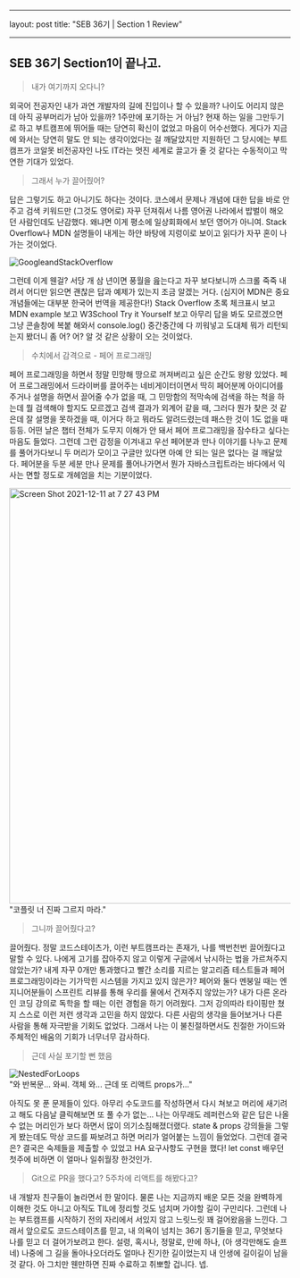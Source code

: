 ___
layout: post
title: "SEB 36기 | Section 1 Review"
___

## SEB 36기 Section1이 끝나고.

> 내가 여기까지 오다니? 

외국어 전공자인 내가 과연 개발자의 길에 진입이나 할 수 있을까? 나이도 어리지 않은데 아직 공부머리가 남아 있을까? 1주만에 포기하는 거 아님? 현재 하는 일을 그만두기로 하고 부트캠프에 뛰어들 때는 당연히 확신이 없었고 마음이 어수선했다. 게다가 지금에 와서는 당연히 말도 안 되는 생각이었다는 걸 깨달았지만 지원하던 그 당시에는 부트캠프가 코알못 비전공자인 나도 IT라는 멋진 세계로 끌고가 줄 것 같다는 수동적이고 막연한 기대가 있었다.

> 그래서 누가 끌어줬어?

답은 그렇기도 하고 아니기도 하다는 것이다. 코스에서 문제나 개념에 대한 답을 바로 안주고 검색 키워드만 (그것도 영어로) 자꾸 던져줘서 나름 영어권 나라에서 밥벌이 해오던 사람인데도 난감했다. 왜냐면 이게 평소에 일상회화에서 보던 영어가 아니여. Stack Overflow나 MDN 설명들이 내게는 하얀 바탕에 지렁이로 보이고 읽다가 자꾸 혼이 나가는 것이었다.

![GoogleandStackOverflow](https://pics.me.me/google-stackoverflow-you-tube-bugs-errors-developer-data-flair-64225567.png)

그런데 이게 웬걸? 서당 개 삼 년이면 풍월을 읊는다고 자꾸 보다보니까 스크롤 죽죽 내려서 어디만 읽으면 괜찮은 답과 예제가 있는지 조금 알겠는 거다. (심지어 MDN은 중요 개념들에는 대부분 한국어 번역을 제공한다!) Stack Overflow 초록 체크표시 보고 MDN example 보고 W3School Try it Yourself 보고 아무리 답을 봐도 모르겠으면 그냥 콘솔창에 복붙 해와서 console.log() 중간중간에 다 끼워넣고 도대체 뭐가 리턴되는지 봤더니 좀 어? 어? 알 것 같은 상황이 오는 것이었다.

> 수치에서 감격으로 - 페어 프로그래밍

페어 프로그래밍을 하면서 정말 민망해 땅으로 꺼져버리고 싶은 순간도 왕왕 있었다. 페어 프로그래밍에서 드라이버를 끌어주는 네비게이터이면서 딱히 페어분께 아이디어를 주거나 설명을 하면서 끌어줄 수가 없을 때, 그 민망함의 적막속에 검색을 하는 척을 하는데 뭘 검색해야 할지도 모르겠고 검색 결과가 외계어 같을 때, 그러다 뭔가 찾은 것 같은데 잘 설명을 못하겠을 때, 이거다 하고 뭐라도 알려드렸는데 패스한 것이 1도 없을 때 등등. 어떤 날은 챕터 전체가 도무지 이해가 안 돼서 페어 프로그래밍을 잠수타고 싶다는 마음도 들었다. 그런데 그런 감정을 이겨내고 우선 페어분과 만나 이야기를 나누고 문제를 풀어가다보니 두 머리가 모이고  구글만 있다면 아예 안 되는 일은 없다는 걸 깨달았다. 페어분을 두분 세분 만나 문제를 풀어나가면서 뭔가 자바스크립트라는 바다에서 익사는 면할 정도로 개헤엄을 치는 기분이었다.

<img width="744" alt="Screen Shot 2021-12-11 at 7 27 43 PM" src="https://user-images.githubusercontent.com/79065544/152709008-4f7e0ab8-9f3f-410f-908f-3f37463b4f3a.png"><br> "코플릿 너 진짜 그르지 마라."


> 그니까 끌어줬다고?

끌어줬다. 정말 코드스테이츠가, 이런 부트캠프라는 존재가, 나를 백번천번 끌어줬다고 말할 수 있다. 나에게 고기를 잡아주지 않고 이렇게 구글에서 낚시하는 법을 가르쳐주지 않았는가? 내게 자꾸 0개만 통과했다고 빨간 소리를 지르는 알고리즘 테스트들과 페어 프로그래밍이라는 기가막힌 시스템을 가지고 있지 않은가? 페어와 둘다 멘붕일 때는 엔지니어분들이 스프린트 리뷰를 통해 우리를 물에서 건져주지 않았는가? 내가 다른 온라인 코딩 강의로 독학을 할 때는 이런 경험을 하기 어려웠다. 그저 강의따라 타이핑만 쳤지 스스로 이런 저런 생각과 고민을 하지 않았다. 다른 사람의 생각을 들어보거나 다른 사람을 통해 자극받을 기회도 없었다. 그래서 나는 이 불친절하면서도 친절한 가이드와 주체적인 배움의 기회가 너무너무 감사하다.

> 근데 사실 포기할 뻔 했음
 

![NestedForLoops](https://media.makeameme.org/created/is-that-four.jpg)<br>
"와 반복문... 와씨. 
객체 와...
근데 또 리액트 props가..."

아직도 못 푼 문제들이 있다. 아무리 수도코드를 작성하면서 다시 쳐보고 머리에 새기려고 해도 다음날 클릭해보면 또 풀 수가 없는... 나는 아무래도 레퍼런스와 같은 답은 나올 수 없는 머리인가 보다 하면서 많이 의기소침해졌더랬다. state & props 강의들을 그렇게 봤는데도 막상 코드를 짜보려고 하면 머리가 얼어붙는 느낌이 들었었다. 그런데 결국은? 결국은 숙제들을 제출할 수 있었고 HA 요구사항도 구현을 했다! let const 배우던 첫주에 비하면 이 얼마나 일취월장 한것인가. 

> Git으로 PR을 했다고?
> 5주차에 리액트를 해봤다고?

내 개발자 친구들이 놀라면서 한 말이다. 물론 나는 지금까지 배운 모든 것을 완벽하게 이해한 것도 아니고 아직도 TIL에 정리할 것도 넘치며 가야할 길이 구만리다. 그런데 나는 부트캠프를 시작하기 전의 자리에서 서있지 않고 느릿느릿 꽤 걸어왔음을 느낀다. 그래서 앞으로도 코드스테이츠를 믿고, 내 의욕이 넘치는 36기 동기들을 믿고, 무엇보다 나를 믿고 더 걸어가보려고 한다. 설령, 혹시나, 정말로, 만에 하나, (아 생각만해도 슬프네) 나중에 그 길을 돌아나오더라도 얼마나 진기한 길이었는지 내 인생에 길이길이 남을 것 같다. 아 그치만 웬만하면 진짜 수료하고 취뽀할 겁니다. 넵.

